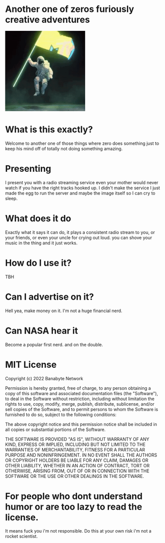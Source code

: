 # Another one of zeros furiously creative adventures
![MTV](https://raw.githubusercontent.com/Banabyte/pterodactyl-radio-streaming/main/.github/mtv.gif)

# What is this exactly?
Welcome to another one of those things where zero does something just to keep his mind off of totally not doing something amazing.

# Presenting
I present you with a radio streaming service even your mother would never watch if you have the right tracks hooked up. I didn't make the service I just made the egg to run the server and maybe the image itself so I can cry to sleep.

# What does it do
Exactly what it says it can do, it plays a consistent radio stream to you, or your friends, or even your uncle for crying out loud. you can shove your music in the thing and it just works.

# How do I use it?
TBH

# Can I advertise on it?
Hell yea, make money on it. I'm not a huge financial nerd.

# Can NASA hear it
Become a popular first nerd. and on the double.

# MIT License
Copyright (c) 2022 Banabyte Network

Permission is hereby granted, free of charge, to any person obtaining a copy
of this software and associated documentation files (the "Software"), to deal
in the Software without restriction, including without limitation the rights
to use, copy, modify, merge, publish, distribute, sublicense, and/or sell
copies of the Software, and to permit persons to whom the Software is
furnished to do so, subject to the following conditions:

The above copyright notice and this permission notice shall be included in all
copies or substantial portions of the Software.

THE SOFTWARE IS PROVIDED "AS IS", WITHOUT WARRANTY OF ANY KIND, EXPRESS OR
IMPLIED, INCLUDING BUT NOT LIMITED TO THE WARRANTIES OF MERCHANTABILITY,
FITNESS FOR A PARTICULAR PURPOSE AND NONINFRINGEMENT. IN NO EVENT SHALL THE
AUTHORS OR COPYRIGHT HOLDERS BE LIABLE FOR ANY CLAIM, DAMAGES OR OTHER
LIABILITY, WHETHER IN AN ACTION OF CONTRACT, TORT OR OTHERWISE, ARISING FROM,
OUT OF OR IN CONNECTION WITH THE SOFTWARE OR THE USE OR OTHER DEALINGS IN THE
SOFTWARE.

# For people who dont understand humor or are too lazy to read the license.
It means fuck you i'm not responsible. Do this at your own risk i'm not a rocket scientist.
